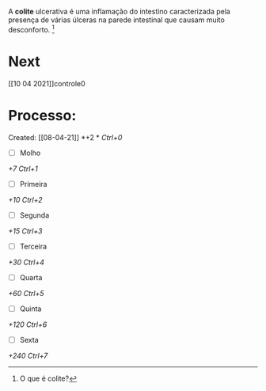 A **colite** ulcerativa é uma inflamação do intestino caracterizada pela presença de várias úlceras na parede intestinal que causam muito desconforto. [^253739]

[^253739]: O que é colite?

# Next
[[10 04 2021]]controle0
# Processo:
Created: [[08-04-21]]
*+2 *  *Ctrl+0*
- [ ] Molho  

*+7*  *Ctrl+1*

- [ ] Primeira 

*+10*  *Ctrl+2*

- [ ] Segunda

*+15*  *Ctrl+3*

- [ ] Terceira 

*+30*  *Ctrl+4*

- [ ] Quarta 

*+60*  *Ctrl+5*

- [ ] Quinta 

*+120*  *Ctrl+6*

- [ ] Sexta 

*+240*  *Ctrl+7*

